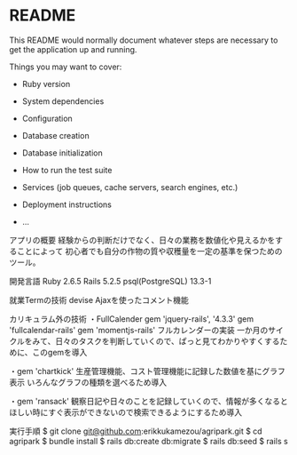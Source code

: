 # README

This README would normally document whatever steps are necessary to get the
application up and running.

Things you may want to cover:

* Ruby version

* System dependencies

* Configuration

* Database creation

* Database initialization

* How to run the test suite

* Services (job queues, cache servers, search engines, etc.)

* Deployment instructions

* ...


アプリの概要
経験からの判断だけでなく、日々の業務を数値化や見えるかをすることによって
初心者でも自分の作物の質や収穫量を一定の基準を保つためのツール。


開発言語
Ruby 2.6.5
Rails 5.2.5
psql(PostgreSQL) 13.3-1

就業Termの技術
devise
Ajaxを使ったコメント機能

カリキュラム外の技術
・FullCalender
gem 'jquery-rails', '4.3.3'
gem 'fullcalendar-rails'
gem 'momentjs-rails'
フルカレンダーの実装
一か月のサイクルをみて、日々のタスクを判断していくので、ぱっと見てわかりやすくするために、このgemを導入

・gem 'chartkick'
生産管理機能、コスト管理機能に記録した数値を基にグラフ表示
いろんなグラフの種類を選べるため導入

・gem 'ransack'
観察日記や日々のことを記録していくので、情報が多くなるとほしい時にすぐ表示ができないので検索できるようにするため導入

実行手順
$ git clone git@github.com:erikkukamezou/agripark.git
$ cd agripark
$ bundle install
$ rails db:create db:migrate
$ rails db:seed
$ rails s
